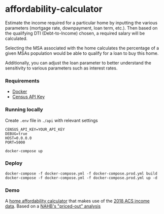 # affordability-calculator

Estimate the income required for a particular home by inputting the various parameters (mortgage rate, downpayment, loan term, etc.). Then
based on the qualifying DTI (Debt-to-Income) chosen, a required salary will be calculated.

Selecting the MSA associated with the home calculates the percentage of a given MSAs population would be able to qualify for a loan to buy this home.

Additionally, you can adjust the loan parameter to better understand the sensitivity to various parameters such as interest rates.

### Requirements
- [Docker](https://www.docker.com/)
- [Census API Key](https://api.census.gov/data/key_signup.html)


### Running locally
Create `.env` file in `./api` with relevant settings
```
CENSUS_API_KEY=YOUR_API_KEY
DEBUG=true
HOST=0.0.0.0
PORT=5000
```

```
docker-compose up
```

### Deploy
```
docker-compose -f docker-compose.yml -f docker-compose.prod.yml build
docker-compose -f docker-compose.yml -f docker-compose.prod.yml up -d
```

### Demo
A [home affordability calculator](http://affordability-calculator.matthewkrump.com) that makes use of the [2018 ACS income data]("https://www.census.gov/data/developers/data-sets/acs-1year.html"). Based on a [NAHB's "priced-out" analysis](https://www.nahb.org/News-and-Economics/Housing-Economics/Housings-Economic-Impact/Households-Priced-Out-by-Higher-House-Prices-and-Interest-Rates)
